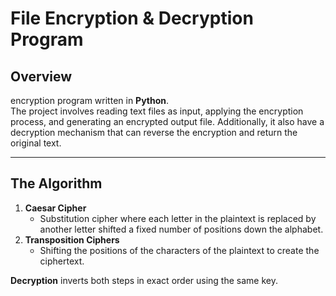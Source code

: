 # File Encryption & Decryption Program  

## Overview  
encryption program written in **Python**.  
The project involves reading text files as input, applying the encryption process, and generating an encrypted output file. Additionally, it also have a decryption mechanism that can reverse the encryption and return the original text.  

---

## The Algorithm 
1. **Caesar Cipher**  
   - Substitution cipher where each letter in the plaintext is replaced by another letter shifted a fixed number of positions down the alphabet.
2. **Transposition Ciphers**  
   - Shifting the positions of the characters of the plaintext to create the ciphertext.   

**Decryption** inverts both steps in exact order using the same key.  

